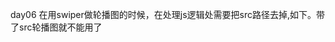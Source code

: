 day06
    在用swiper做轮播图的时候，在处理js逻辑处需要把src路径去掉,如下。带了src轮播图就不能用了
    <script type="text/javascript" >
    window.onload = function () {
        var swiper = new Swiper('.swiper-container', {
            loop:true,
            autoplay:true,
            pagination:{
                el:'.swiper-pagination',
                clickable:true
            }
        });
    }
    还有，在用swiper做轮播的时候，要对图片进行设置，否则会出现些异常。像当前的“到位”就可以用
    background (url)
    当前进度:
        到首页二级菜单。今天争取搞完首页

    不足:
        轮播出现了点异常
    是否以解决:
        以解决

day07
    当前进度:
    首页与服务商静态页面已完成

    不足：
    首页头部下滑时的展示

    是否解决:
    通过查阅文档与组长的帮忙以解决问题


